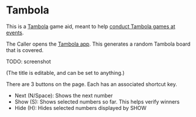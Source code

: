 # Tambola

This is a [Tambola](https://tambola.octro.com/HowToPlay/index.php) game aid,
meant to help [conduct Tambola games at events](https://youtu.be/VgXkvXaccEY).

The Caller opens the [Tambola app](index.html). This generates a random Tambola
board that is covered.

TODO: screenshot

(The title is editable, and can be set to anything.)

There are 3 buttons on the page. Each has an associated shortcut key.

- Next (N/Space): Shows the next number
- Show (S): Shows selected numbers so far. This helps verify winners
- Hide (H): Hides selected numbers displayed by SHOW
